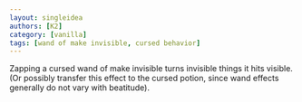 ```yaml
---
layout: singleidea
authors: [K2]
category: [vanilla]
tags: [wand of make invisible, cursed behavior]
---
```

Zapping a cursed wand of make invisible turns invisible things it hits visible.
(Or possibly transfer this effect to the cursed potion, since wand effects
generally do not vary with beatitude).
